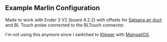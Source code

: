 ## Example Marlin Configuration
Made to work with Ender 3 V2 (board 4.2.2) with offsets for [Satsana air duct](https://www.thingiverse.com/thing:4637453) and BL Touch probe connected to the BLTouch connector.

I'm not using this anymore since I switched to [Klipper](https://www.klipper3d.org/) with [MainsailOS](https://docs.mainsail.xyz/).
